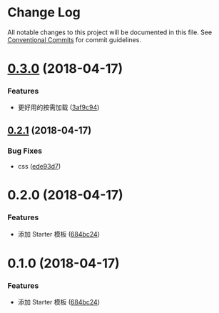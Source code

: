 # Change Log

All notable changes to this project will be documented in this file.
See [Conventional Commits](https://conventionalcommits.org) for commit guidelines.

<a name="0.3.0"></a>
# [0.3.0](https://github.com/fjc0k/fir-ui/compare/fir-starter@0.2.1...fir-starter@0.3.0) (2018-04-17)


### Features

* 更好用的按需加载 ([3af9c94](https://github.com/fjc0k/fir-ui/commit/3af9c94))




<a name="0.2.1"></a>
## [0.2.1](https://github.com/fjc0k/fir-ui/compare/fir-starter@0.2.0...fir-starter@0.2.1) (2018-04-17)


### Bug Fixes

* css ([ede93d7](https://github.com/fjc0k/fir-ui/commit/ede93d7))




<a name="0.2.0"></a>
# 0.2.0 (2018-04-17)


### Features

* 添加 Starter 模板 ([684bc24](https://github.com/fjc0k/fir-ui/commit/684bc24))




<a name="0.1.0"></a>
# 0.1.0 (2018-04-17)


### Features

* 添加 Starter 模板 ([684bc24](https://github.com/fjc0k/fir-ui/commit/684bc24))
